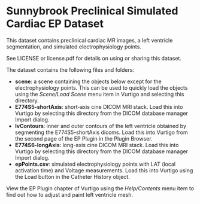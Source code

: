 # Sunnybrook Preclinical Simulated Cardiac EP Dataset

This dataset contains preclinical cardiac MR images, a left ventricle segmentation, and simulated electrophysiology points.

See LICENSE or license.pdf for details on using or sharing this dataset.

The dataset contains the following files and folders:
 - **scene**: a scene containing the objects below except for the electrophysiology points. This can be used to quickly load the objects using the *Scene/Load Scene* menu item in Vurtigo and selecting this directory.
 - **E774S5-shortAxis**: short-axis cine DICOM MRI stack. Load this into Vurtigo by selecting this directory from the DICOM database manager Import dialog.
 - **lvContours**: inner and outer contours of the left ventricle obtained by segmenting the E774S5-shortAxis dicoms. Load this into Vurtigo from the second page of the EP Plugin in the Plugin Browser.
 - **E774S6-longAxis**: long-axis cine DICOM MRI stack. Load this into Vurtigo by selecting this directory from the DICOM database manager Import dialog.
 - **epPoints.csv**: simulated electrophysiology points with LAT (local activation time) and Voltage measurements. Load this into Vurtigo using the Load button in the Catheter History object.

View the EP Plugin chapter of Vurtigo using the *Help/Contents* menu item to find out how to adjust and paint left ventricle mesh.
